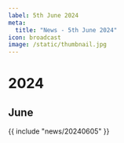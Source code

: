 ```yaml
---
label: 5th June 2024
meta:
  title: "News - 5th June 2024"
icon: broadcast
image: /static/thumbnail.jpg
---
```


# 2024
## June

{{ include "news/20240605" }}